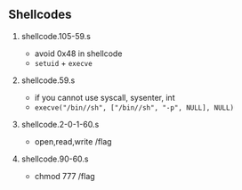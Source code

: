 ## Shellcodes

1. shellcode.105-59.s

    - avoid 0x48 in shellcode
    - `setuid` + `execve`

2. shellcode.59.s

    - if you cannot use syscall, sysenter, int
    - `execve("/bin//sh", ["/bin//sh", "-p", NULL], NULL)`

3. shellcode.2-0-1-60.s

    - open,read,write /flag

4. shellcode.90-60.s

    - chmod 777 /flag